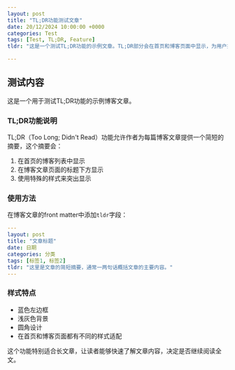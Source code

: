 ```yaml
---
layout: post
title: "TL;DR功能测试文章"
date: 20/12/2024 10:00:00 +0000
categories: Test
tags: [Test, TL;DR, Feature]
tldr: "这是一个测试TL;DR功能的示例文章。TL;DR部分会在首页和博客页面中显示，为用户提供文章的快速摘要。"

---
```


## 测试内容

这是一个用于测试TL;DR功能的示例博客文章。

### TL;DR功能说明

TL;DR（Too Long; Didn't Read）功能允许作者为每篇博客文章提供一个简短的摘要，这个摘要会：

1. 在首页的博客列表中显示
2. 在博客文章页面的标题下方显示
3. 使用特殊的样式来突出显示

### 使用方法

在博客文章的front matter中添加`tldr`字段：

```yaml
---
layout: post
title: "文章标题"
date: 日期
categories: 分类
tags: [标签1, 标签2]
tldr: "这里是文章的简短摘要，通常一两句话概括文章的主要内容。"
---
```

### 样式特点

- 蓝色左边框
- 浅灰色背景
- 圆角设计
- 在首页和博客页面都有不同的样式适配

这个功能特别适合长文章，让读者能够快速了解文章内容，决定是否继续阅读全文。 